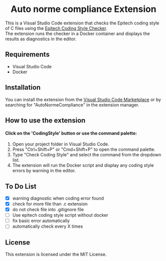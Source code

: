 
<h1 align="center">Auto norme compliance Extension</h1>

<p>This is a Visual Studio Code extension that checks the Epitech coding style of C files using the <a href="https://github.com/Epitech/coding-style-checker">Epitech Coding Style Checker</a>.
</br>
The extension runs the checker in a Docker container and displays the results as diagnostics in the editor.</p>

<h2>Requirements</h2>
<ul>
    <li>Visual Studio Code</li>
    <li>Docker</li>
</ul>
<h2>Installation</h2>
<p>You can install the extension from the <a href="https://marketplace.visualstudio.com/items?itemName=redboarddev.autonormecompliance">Visual Studio Code Marketplace</a> or by searching for "AutoNormeCompliance" in the extension manager.</p>

<div>
    <h2>How to use the extension</h2>
    <h4>Click on the 'CodingStyle' button or use the command palette:</h4>
    <ol>
        <li>Open your project folder in Visual Studio Code.</li>
        <li>Press "Ctrl+Shift+P" or "Cmd+Shift+P" to open the command palette.</li>
        <li>Type "Check Coding Style" and select the command from the dropdown list.</li>
        <li>The extension will run the Docker script and display any coding style errors by warning in the editor.</li>
    </ol>
</div>

<h2>To Do List</h2>

- [X] warning diagnostic when coding error found
- [X] check for more file than .c extension
- [X] do not check file into .gitignore file
- [ ] Use epitech coding style script without docker
- [ ] fix basic error automatically
- [ ] automatically check every X times

<h2>License</h2>
<p>This extension is licensed under the MIT License.</p>
